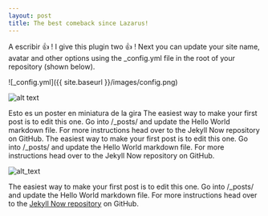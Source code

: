 ```yaml
---
layout: post
title: The best comeback since Lazarus!
---
```


A escribir 
:+1: !
I give this plugin two :+1: !
Next you can update your site name, avatar and other options using the _config.yml file in the root of your repository (shown below).

![_config.yml]({{ site.baseurl }}/images/config.png)

![alt text][logo]

[logo]: https://www.hostingmanual.net/wp-content/uploads/bluehost-review-3.jpg "ejemplo de title"

Esto es un poster en miniatura de la gira The easiest way to make your first post is to edit this one. Go into /_posts/ and update the Hello World markdown file. For more instructions head over to the Jekyll Now repository on GitHub. The easiest way to make your first post is to edit this one. Go into /_posts/ and update the Hello World markdown file. For more instructions head over to the Jekyll Now repository on GitHub.

![alt_text][logo2] 

[logo2]: https://images-na.ssl-images-amazon.com/images/I/31Qb1pDl0tL.jpg "King Creosote"

The easiest way to make your first post is to edit this one. Go into /_posts/ and update the Hello World markdown file. For more instructions head over to the [Jekyll Now repository](https://github.com/barryclark/jekyll-now) on GitHub.

